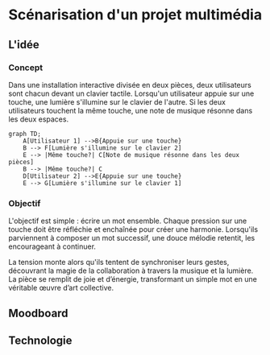 # Scénarisation d'un projet multimédia

## L'idée

### Concept
Dans une installation interactive divisée en deux pièces, deux utilisateurs sont chacun devant un clavier tactile. Lorsqu'un utilisateur appuie sur une touche, une lumière s'illumine sur le clavier de l'autre. Si les deux utilisateurs touchent la même touche, une note de musique résonne dans les deux espaces.

````mermaid
graph TD;
    A[Utilisateur 1] -->B{Appuie sur une touche}
    B --> F[Lumière s'illumine sur le clavier 2]
    E --> |Même touche?| C[Note de musique résonne dans les deux pièces]
    B --> |Même touche?| C
    D[Utilisateur 2] -->E{Appuie sur une touche}
    E --> G[Lumière s'illumine sur le clavier 1]
````

### Objectif
L'objectif est simple : écrire un mot ensemble. Chaque pression sur une touche doit être réfléchie et enchaînée pour créer une harmonie. Lorsqu'ils parviennent à composer un mot successif, une douce mélodie retentit, les encourageant à continuer.

La tension monte alors qu'ils tentent de synchroniser leurs gestes, découvrant la magie de la collaboration à travers la musique et la lumière. La pièce se remplit de joie et d’énergie, transformant un simple mot en une véritable œuvre d’art collective.

## Moodboard

## Technologie
